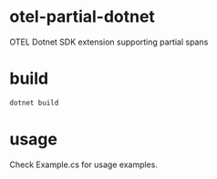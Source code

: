 # otel-partial-dotnet
OTEL Dotnet SDK extension supporting partial spans

# build
```bash
dotnet build
```

# usage
Check Example.cs for usage examples.